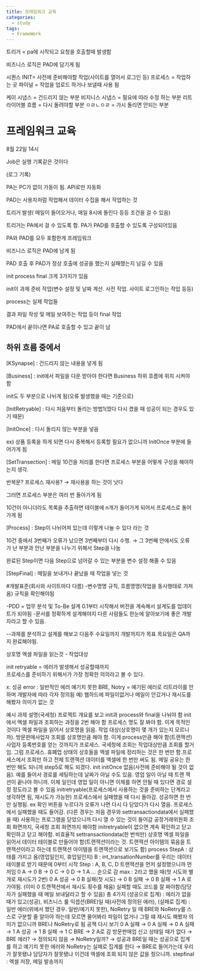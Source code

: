 ```yaml
---
title: 프레임워크 교육
categories:
  - study
tags:
  - FrameWork
---
```

트리거 = pa에 시작되고 요청을 호출할때 발생함

비즈니스 로직은 PAD에 담기게 됨

시퀀스
INIT= 사전에 준비해야할 작업(사이트를 열어서 로그인 등)
프로세스 = 작업하는 곳
파이널 = 작업을 업로드 하거나 보낼때 사용 됨

케이 시냅스 = 건드리지 않는 부분
비지니스 시냅스 = 필요에 따라 수정 하는 부분
리트라이어블 흐름 = 다시 돌려야할 부분
ㅇㄹㄴㅇㄹ = 가시 돌리면 안되는 부분

# 프레임워크 교육

8월 22일 14시

Job은 실행 기록같은 것이다

(로그 기록)

PA는 PC가 없이 가동이 됨. API로만 자동화

PAD는 사용자처럼 작업해서 데이터 수집을 해서 작업하는 것

트리거 발생( 메일이 들어오거나, 매일 8시에 돌린다 등등 조건을 걸 수 있음)

트리거는 PA에서 걸 수 있도록 함. PA가 PAD를 호출할 수 있도록 구성되어있음

PA와 PAD를 모두 포함한게 프레임워크

비즈니스 로직은 PAD에 남게 됨

PAD 호출 후 PAD가 정상 호출에 성공을 했는지 실패했는지 남길 수 있음

init process final 크게 3가지가 있음

init이 과제 준비 작업(변수 설정 및 날짜 계산. 사전 작업. 사이트 로그인하는 작업 등등)

process는 실제 작업들

결과 파일 작성 및 메일 보여주는 작업 등이 final 작업

PAD에서 끝이나면 PA로 호출할 수 있고 끝이 남

## 하위 흐름 중에서

[KSynapse] : 건드리지 않는 내용을 넣게 됨

[Business] : init에서 파일을 다운 받아야 한다면 Business 하위 흐름에 위치 시켜야 함

init도 두 부분으로 나뉘게 됨(오류 발생했을 때는 기준으로)

[InitRetryable] : 다시 처음부터 돌리는 방법1(껐다 다시 켰을 때 성공이 되는 경우도 있기 때문)

[InitOnce] : 다시 돌리지 않는 부분을 넣음

ex) 상품 등록을 하게 되면 다시 중복해서 등록할 필요가 없으니까 InitOnce 부분에 들어가게 됨

[SetTransection] : 메일 10건을 처리를 한다면 프로세스 부분을 어떻게 구성을 해야하는지 생각.

반복문? 프로세스 재사용? → 재사용을 하는 것이 낫다

그러면 프로세스 부분은 여러 번 돌아가게 됨

10건이 아니더라도 목록을 추출하면 테이블에 n개가 들어가게 되어서 프로세스로 돌어가게 됨

[Process] : Step이 나뉘어져 있는데 이렇게 나눌 수 있다 라는 것

10건 중에서 3번째가 오류가 났으면 3번째부터 다시 수행. → 그 3번째 안에서도 오류가 난 부분과 안난 부분을 나누기 위해서 Step을 나눔

완료된 Step이면 다음 Step으로 넘어갈 수 있는 부분을 변수 설정 해줄 수 있음

[StepFinal] : 메일을 보내거나 끝났을 때 작업을 넣는 것



#개발표준(회사와 사이트마다 다름)
-변수명명 규칙, 흐름명명(작업을 동사행태로 가져옴) 규칙을 확인해야됨

-PDD = 업무 분석 및 To-Be 설계 0.1부터 시작해서 버전을 계속해서 설계도를 업데이트가 되야됨
-문서를 정확하게 설계해야지 다른 사람들도 한눈에 알아보기에 좋은 개발자라고 할 수 있음.

--과제를 분석하고 설계를 해보고 다음주 수요일까지 개발까지가 목표 
목요일은 QA까지 완료해야됨.

상호명 엑셀 파일을 읽는것 - 작업대상

init retryable =  에러가 발생해서 성공할때까지  
프로세스를 준비하기 위해서가 가장 정확한 의의라고 볼 수 있다.


x: 성공
error :  일반적인 에러 예기치 못한
BRE, Notry = 예기된 에러로 리트라이를 안하며 개발자에 따라 각자 정의됨
예) 웹하드에 파일이없거나 메일이 안갔거나 재시도를 해봤자 의미가 없는 것


예시 과제 설명(국세청)
프로젝트 개요를 보고 init과 process와 final을 나눠야 함
init에서 엑셀 파일과 조회하는 과정을 2번 해야 함
프로세스 명도 잘 봐야 함. 이게 목적인 것이다
엑셀 파일을 읽어서 상호명을 읽음. 작업 대상(상호명이 몇 개가 있는지 모르니까). 방문판매사업자 조회를 상호명만큼 해야 함. 이게 process만큼 해야 함(트랜잭션) 사업자 등록번호를 얻는 것까지가 프로세스. 국세청에 조회는 작업대상만큼 조회를 할거임. 그럼 프로세스. 휴폐업 상태의 상호들을 엑셀 파일에 정리하는 것은 한 번만 함.프로세스에서 조회만 하고 전체 트랜잭션 데이터를 엑셀에 한 번만 써도 됨. 메일 공유는 한 번만 해도 되니까 step5로 해도 되겠다.
init
initOnce
없음(사전에 준비해야 될 것이 없음). 예를 들어서 경로를 세팅하는데 날짜가 아닐 수도 있음. 영업 일이 아닐 때 트랜 잭션이 끝나야 하니까. 이체 일인데 영업 일이 아니면 이체를 하면 안될 때
있다면 경로 설정 정도라고 볼 수 있음
initretryable(프로세스에서 사용하는 것을 준비하는 단계라고 생각하면 됨, 재시도가 가능한)
프로세스에서 실패했을 때 다시 돌아감. 성공하면 한 번만 실행됨. ex 확인 버튼을 누르다가 오류가 나면 다시 다 닫았다가 다시 열음. 프로세스에서 실패했을 때도 들어감. (다른 경우는 처음 경우와 settransactiondata에서 실패했을 때)
사용하는 프로그램을 닫았으니까 다시 열 수 있는 것이 들어감
공정거래위원회 조회 화면까지, 국세청 조회 화면까지 해야함
initretryable이 없으면 계속 확인하고 닫고 확인하고 닫고 해야함. 비효율적
settransactiondata(한 번씩만)
상호명 엑셀 파일을 읽어서 데이터 테이블로 만들어야 함(트랜잭션이라는 것. 트랜잭션 아이템의 묶음을 트랜잭션이라고 하는데 트랜잭션 아이템을 트랜잭션으로 보기도 함)
process
StepA : 상태를 가지고 옴(영업일인지, 휴업일인지)
B :
int_transationNumber를 우리는 데이터테이블로 받기 때문에 0부터 시작
Step : A, B, C, D
트랜잭션을 먼저 설정했으니까 먼저임
0 A → 0 B → 0 C → 0 D → 1 A … 순으로 감
max : 2라고 했을 때(첫 시도와 별개로 재시도가 2번)
0 A 성공 → 0 B 실패(첫 시도) → 0 B 실패 → 0 B 실패 → 1 A 로 가야됨. (이미 0 트랜잭션에서 재시도 횟수를 채움)
실패할 때도 코드를 잘 짜야함(담당자가 실패했을 때 메일 보내달라고 할 수 있음)
총 4가지
(성공으로 집계) : 에러가 없을 때가 있고(성공), 비즈니스 룰 익셉션(BRE)일 때(사전에 정의된 에러),
(실패로 집계) : 일반 에러(위에서 했던 경우. 일반/예기치 못한), NoRetry 일 때
BRE와 NoRetry를 스스로 구분할 줄 알아야 하는데 모르면 물어봐라
파일이 없거나 그럴 떄 재시도 해봤자 의미가 없으니까 BRE나 NoRetry로 됨
공책 다시 보기
0 A 실패 → 0 A 실패 → 0 A 실패 → 1 A 성공 → 1 B 실패 → 1 C BRE → 2 A로 감
방문판매업 신고 상태일 때가 없다 → BRE 에러? → 정의되지 않음 → NoRetry일까? → 성공과 BRE일 때는 성공으로 집계를 하고 예기치 못한 에러와 NoRetry는 실패로 집계를 한다 → BRE로 들어가는데 우리가 잘못됐냐 담당자가 잘못됐냐 이건데 엑셀에 조회 되지 않은 값을 줬으니까.
stepfinal
: 엑셀 저장, 메일 발송까지